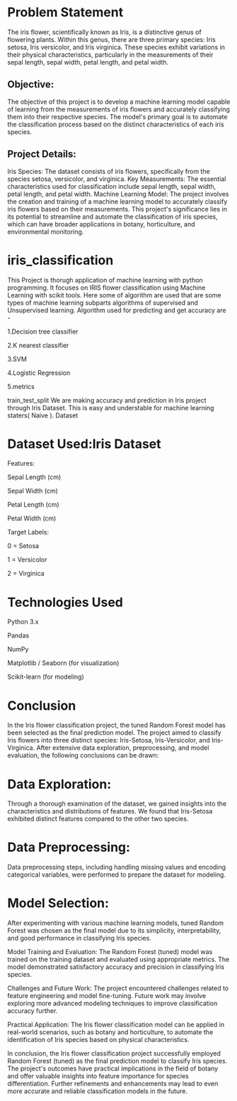 # Problem Statement
The iris flower, scientifically known as Iris, is a distinctive genus of flowering plants. Within this genus, there are three primary species: Iris setosa, Iris versicolor, and Iris virginica. These species exhibit variations in their physical characteristics, particularly in the measurements of their sepal length, sepal width, petal length, and petal width.

## Objective:

The objective of this project is to develop a machine learning model capable of learning from the measurements of iris flowers and accurately classifying them into their respective species. The model's primary goal is to automate the classification process based on the distinct characteristics of each iris species.

## Project Details:

Iris Species: The dataset consists of iris flowers, specifically from the species setosa, versicolor, and virginica.
Key Measurements: The essential characteristics used for classification include sepal length, sepal width, petal length, and petal width.
Machine Learning Model: The project involves the creation and training of a machine learning model to accurately classify iris flowers based on their measurements.
This project's significance lies in its potential to streamline and automate the classification of iris species, which can have broader applications in botany, horticulture, and environmental monitoring.




# iris_classification
This Project is thorugh application of machine learning with python programming. It focuses on IRIS flower classification using Machine Learning with scikit tools. Here some of algorithm are used that are some types of machine learning subparts algorithms of supervised and Unsupervised learning. Algorithm used for predicting and get accuracy are -

1.Decision tree classifier

2.K nearest classifier

3.SVM

4.Logistic Regression

5.metrics

train_test_split We are making accuracy and prediction in Iris project through Iris Dataset. This is easy and understable for machine learning staters( Naive ).
 Dataset
 
 # Dataset Used:Iris Dataset

Features:

Sepal Length (cm)

Sepal Width (cm)

Petal Length (cm)

Petal Width (cm)

Target Labels:

0 = Setosa

1 = Versicolor

2 = Virginica

# Technologies Used
Python 3.x

Pandas

NumPy

Matplotlib / Seaborn (for visualization)

Scikit-learn (for modeling)
# Conclusion
In the Iris flower classification project, the tuned Random Forest model has been selected as the final prediction model. The project aimed to classify Iris flowers into three distinct species: Iris-Setosa, Iris-Versicolor, and Iris-Virginica. After extensive data exploration, preprocessing, and model evaluation, the following conclusions can be drawn:

# Data Exploration:
Through a thorough examination of the dataset, we gained insights into the characteristics and distributions of features. We found that Iris-Setosa exhibited distinct features compared to the other two species.

# Data Preprocessing:
Data preprocessing steps, including handling missing values and encoding categorical variables, were performed to prepare the dataset for modeling.

# Model Selection: 
After experimenting with various machine learning models, tuned Random Forest was chosen as the final model due to its simplicity, interpretability, and good performance in classifying Iris species.

Model Training and Evaluation: The Random Forest (tuned) model was trained on the training dataset and evaluated using appropriate metrics. The model demonstrated satisfactory accuracy and precision in classifying Iris species.

Challenges and Future Work: The project encountered challenges related to feature engineering and model fine-tuning. Future work may involve exploring more advanced modeling techniques to improve classification accuracy further.

Practical Application: The Iris flower classification model can be applied in real-world scenarios, such as botany and horticulture, to automate the identification of Iris species based on physical characteristics.

In conclusion, the Iris flower classification project successfully employed Random Forest (tuned) as the final prediction model to classify Iris species. The project's outcomes have practical implications in the field of botany and offer valuable insights into feature importance for species differentiation. Further refinements and enhancements may lead to even more accurate and reliable classification models in the future.


